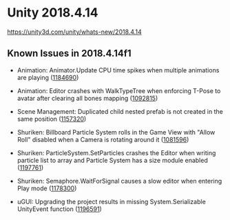 # Unity 2018.4.14

https://unity3d.com/unity/whats-new/2018.4.14

## Known Issues in 2018.4.14f1



*   Animation: Animator.Update CPU time spikes when multiple animations are playing ([1184690](https://issuetracker.unity3d.com/issues/animator-dot-update-cpu-time-spikes-when-multiple-animations-are-playing))
    
*   Animation: Editor crashes with WalkTypeTree when enforcing T-Pose to avatar after clearing all bones mapping ([1092815](https://issuetracker.unity3d.com/issues/editor-crashes-with-walktypetree-when-enforcing-t-pose-to-avatar-after-clearing-all-bones-mapping))
    
*   Scene Management: Duplicated child nested prefab is not created in the same position ([1157320](https://issuetracker.unity3d.com/issues/duplicated-child-nested-prefab-is-not-created-in-the-same-position))
    
*   Shuriken: Billboard Particle System rolls in the Game View with "Allow Roll" disabled when a Camera is rotating around it ([1081596](https://issuetracker.unity3d.com/issues/billboard-particle-system-rolls-in-the-game-view-with-allow-roll-disabled-when-a-camera-is-rotating-around-it))
    
*   Shuriken: ParticleSystem.SetParticles crashes the Editor when writing particle list to array and Particle System has a size module enabled ([1197761](https://issuetracker.unity3d.com/issues/particlesystem-dot-setparticles-crashes-the-editor-when-writing-particle-list-to-array-and-particle-system-has-a-size-module-enabled))
    
*   Shuriken: Semaphore.WaitForSignal causes a slow editor when entering Play mode ([1178300](https://issuetracker.unity3d.com/issues/semaphore-dot-waitforsignal-causes-a-slow-editor-when-entering-play-mode))
    
*   uGUI: Upgrading the project results in missing System.Serializable UnityEvent function ([1196591](https://issuetracker.unity3d.com/issues/upgrading-the-project-results-in-missing-system-dot-serializable-unityevent-function))